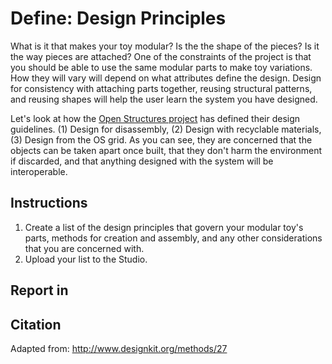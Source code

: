 # Define: Design Principles

What is it that makes your toy modular? Is the the shape of the pieces? Is it the way pieces are attached? One of the constraints of the project is that you should be able to use the same modular parts to make toy variations. How they will vary will depend on what attributes define the design. Design for consistency with attaching parts together, reusing structural patterns, and reusing shapes will help the user learn the system you have designed.

Let's look at how the [Open Structures project](http://beta.openstructures.net/pages/9) has defined their design guidelines. (1) Design for disassembly, (2) Design with recyclable materials, (3) Design from the OS grid. As you can see, they are concerned that the objects can be taken apart once built, that they don't harm the environment if discarded, and that anything designed with the system will be interoperable.

## Instructions
1. Create a list of the design principles that govern your modular toy's parts, methods for creation and assembly, and any other considerations that you are concerned with.
2. Upload your list to the Studio.

## Report in

## Citation
Adapted from: http://www.designkit.org/methods/27